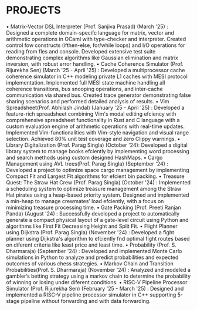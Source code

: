 # PROJECTS




• Matrix-Vector DSL Interpreter (Prof. Sanjiva Prasad) (March '25) : Designed a complete domain-specifc language for
matrix, vector and arithmetic operations in OCaml with type-checker and interpreter. Created control fow constructs (ifthen-else, for/while loops) and I/O operations for reading from fles and console. Developed extensive test suite
demonstrating complex algorithms like Gaussian elimination and matrix inversion, with robust error handling.
• Cache Coherence Simulator (Prof. Rijurekha Sen) (March '25 - April '25) : Developed a multiprocessor cache
coherence simulator in C++ modeling private L1 caches with MESI protocol implementation. Implemented full MESI state
machine handling all coherence transitions, bus snooping operations, and inter-cache communication via shared bus.
Created trace generator demonstrating false sharing scenarios and performed detailed analysis of results.
• Vim Spreadsheet(Prof. Abhilash Jindal) (January '25 - April '25) : Developed a feature-rich spreadsheet combining
Vim's modal editing efciency with comprehensive spreadsheet functionality in Rust and C language with a custom
evaluation engine of arithmetic operations with real-time updates. Implemented Vim-functionalities with Vim-style
navigation and visual range selection. Achieved 80% unit test coverage and zero Clippy warnings.
• Library Digitalization (Prof. Parag Singla) (October '24): Developed a digital library system to manage books
efciently by implementing word processing and search methods using custom designed HashMaps.
• Cargo Management using AVL trees(Prof. Parag Singla) (September '24) : Developed a project to optimize space
cargo management by implementing Compact Fit and Largest Fit algorithms for efcient bin packing.
• Treasure Quest: The Straw Hat Crew (Prof. Parag Singla) (October '24) : Implemented a scheduling system to
optimize treasure management among the Straw Hat pirates using a heap-based priority system. Designed and
implemented a min-heap to manage crewmates’ load efciently, with a focus on minimizing treasure processing time.
• Gate Packing (Prof. Preeti Ranjan Panda) (August '24) : Successfully developed a project to automatically generate a
compact physical layout of a gate-level circuit using Python and algorithms like First Fit Decreasing Height and Split Fit.
• Flight Planner using Dijkstra (Prof. Parag Singla) (November '24) : Developed a fight planner using Dijkstra's
algorithm to efciently fnd optimal fight routes based on diferent criteria like least price and least time.
• Probability (Prof. S. Dharmaraja) (September '24) : Developed and implemented Monte Carlo simulations in Python to
analyze and predict probabilities and expected outcomes of various chess strategies.
• Markov Chain and Transition Probabilities(Prof. S. Dharmaraja) (November '24) : Analyzed and modeled a
gambler’s betting strategy using a markov chain to determine the probability of winning or losing under diferent conditions.
• RISC-V Pipeline Processor Simulator (Prof. Rijurekha Sen) (February '25 - March '25) : Designed and implemented
a RISC-V pipeline processor simulator in C++ supporting 5-stage pipeline without forwarding and with data forwarding.
